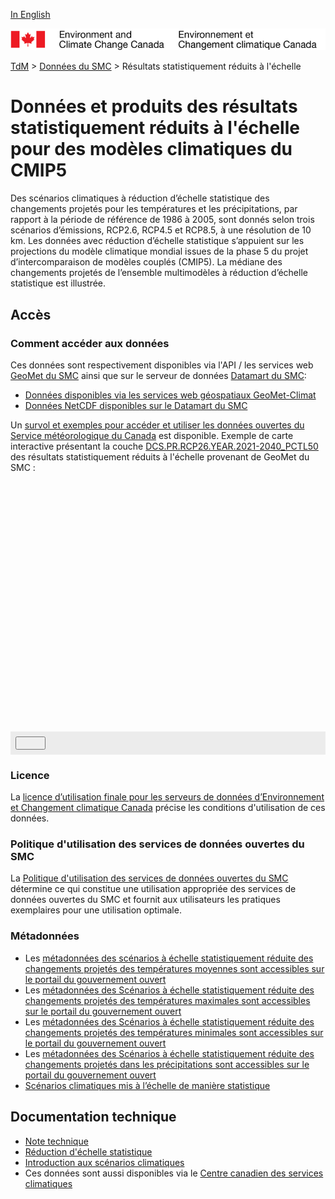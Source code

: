 [In English](readme_dcs_en.md)

![ECCC logo](../../img_eccc-logo.png)

[TdM](../../readme_fr.md) > [Données du SMC](../readme_fr.md) > Résultats statistiquement réduits à  l'échelle

# Données et produits des résultats statistiquement réduits à  l'échelle pour des modèles climatiques du CMIP5

Des scénarios climatiques à réduction d’échelle statistique des changements projetés pour les températures et les précipitations, par rapport à la période de référence de 1986 à 2005, sont donnés selon trois scénarios d’émissions, RCP2.6, RCP4.5 et RCP8.5,  à une résolution de 10 km. Les données avec réduction d’échelle statistique s’appuient sur les projections du modèle climatique mondial issues de la phase 5 du projet d’intercomparaison de modèles couplés (CMIP5). La médiane des changements projetés de l’ensemble multimodèles à réduction d’échelle statistique est illustrée.  

## Accès

### Comment accéder aux données

Ces données sont respectivement disponibles via l'API / les services web [GeoMet du SMC](../../msc-geomet/readme_fr.md) ainsi que sur le serveur de données [Datamart du SMC](../../msc-datamart/readme_fr.md):

* [Données disponibles via les services web géospatiaux GeoMet-Climat](readme_dcs-geomet_fr.md)
* [Données NetCDF disponibles sur le Datamart du SMC](readme_dcs-datamart_fr.md)

Un [survol et exemples pour accéder et utiliser les données ouvertes du Service météorologique du Canada](../../usage/readme_fr.md) est disponible. Exemple de carte interactive présentant la couche [DCS.PR.RCP26.YEAR.2021-2040_PCTL50](https://geo.weather.gc.ca/geomet-climate?service=WMS&version=1.3.0&request=GetCapabilities&lang=fr&layer=DCS.PR.RCP26.YEAR.2021-2040_PCTL50) des résultats statistiquement réduits à l'échelle provenant de GeoMet du SMC :

<div id="map" style="height: 400px;"></div>
<div id="controller" role="group" aria-label="Animation controls" style="background: #ececec; padding: 0.5rem;">
  <button id="exportmap" class="btn btn-primary btn-sm" type="button"><i class="fa fa-download" style="padding: 0rem 1rem"></i></button>
</div>

### Licence

La [licence d’utilisation finale pour les serveurs de données d’Environnement et Changement climatique Canada](../../licence/readme_fr.md) précise les conditions d'utilisation de ces données.

### Politique d'utilisation des services de données ouvertes du SMC

La [Politique d'utilisation des services de données ouvertes du SMC](../../usage-policy/readme_fr.md) détermine ce qui constitue une utilisation appropriée des services de données ouvertes du SMC et fournit aux utilisateurs les pratiques exemplaires pour une utilisation optimale.

### Métadonnées

* Les [métadonnées des scénarios à échelle statistiquement réduite des changements projetés des températures moyennes sont accessibles sur le portail du gouvernement ouvert](https://ouvert.canada.ca/data/fr/dataset/958b8357-3690-414d-8bec-d65951041636)
* Les [métadonnées des Scénarios à échelle statistiquement réduite des changements projetés des températures maximales sont accessibles sur le portail du gouvernement ouvert](https://ouvert.canada.ca/data/fr/dataset/57fee0af-40ec-4aad-89da-6c0d39a6424d)
* Les [métadonnées des Scénarios à échelle statistiquement réduite des changements projetés des températures minimales sont accessibles sur le portail du gouvernement ouvert](https://ouvert.canada.ca/data/fr/dataset/3156e7bf-6f11-46f7-b70a-51b6d4e3835b)
* Les [métadonnées des Scénarios à échelle statistiquement réduite des changements projetés dans les précipitations  sont accessibles sur le portail du gouvernement ouvert](https://ouvert.canada.ca/data/fr/dataset/286dd106-b507-472a-9a26-f72dceffb475)
* [Scénarios climatiques mis à l’échelle de manière statistique](https://changements-climatiques.canada.ca/donnees-climatiques/#/donnees-echelle-reduite)

## Documentation technique

* [Note technique](https://collaboration.cmc.ec.gc.ca/cmc/cmos/public_doc/msc-data/climate_dcs/DCS_Technical_Documentation_fr.pdf)
* [Réduction d'échelle statistique](http://scenarios-climatiques.canada.ca/index.php?page=downscaling)
* [Introduction aux scénarios climatiques](http://scenarios-climatiques.canada.ca/index.php?page=cmip5-intro)
* Ces données sont aussi disponibles via le [Centre canadien des services climatiques](https://www.canada.ca/fr/environnement-changement-climatique/services/changements-climatiques/centre-canadien-services-climatiques/a-propos.html)


<link rel="stylesheet" href="https://cdnjs.cloudflare.com/ajax/libs/openlayers/4.6.5/ol.css" integrity="sha256-rQq4Fxpq3LlPQ8yP11i6Z2lAo82b6ACDgd35CKyNEBw=" crossorigin="anonymous" />
<script src="https://cdn.polyfill.io/v2/polyfill.min.js?features=requestAnimationFrame,Element.prototype.classList,URL"></script>
<script src="https://cdnjs.cloudflare.com/ajax/libs/openlayers/4.6.5/ol.js" integrity="sha256-77IKwU93jwIX7zmgEBfYGHcmeO0Fx2MoWB/ooh9QkBA=" crossorigin="anonymous"></script>
<script src="https://cdnjs.cloudflare.com/ajax/libs/FileSaver.js/1.3.3/FileSaver.min.js"></script>
<script>
    function isIE() {
      return window.navigator.userAgent.match(/(MSIE|Trident)/);
    }
    var head = document.getElementsByTagName('head')[0];
    var js = document.createElement("script");
    js.type = "text/javascript";
    if (isIE())
    {
        js.src = "../../../js/dcs_ie.js";
        document.getElementById("controller").setAttribute("hidden", true);
    }
    else
    {
        js.src = "../../../js/dcs.js";
    }
    head.appendChild(js);
</script>
